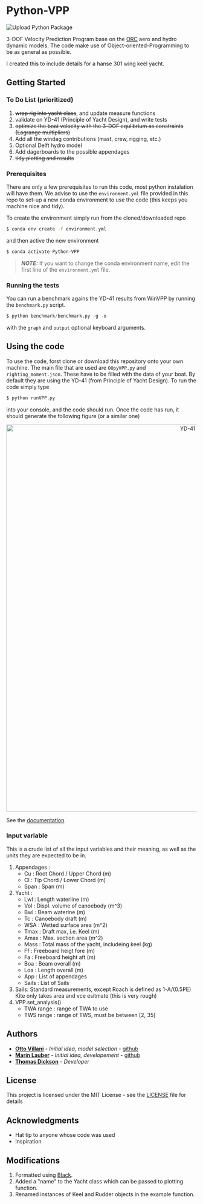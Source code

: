 # Python-VPP

![Upload Python Package](https://github.com/TAJD/Python-VPP/workflows/Upload%20Python%20Package/badge.svg)

3-DOF Velocity Prediction Program base on the [ORC](https://www.orc.org/index.asp?id=21) aero and hydro dynamic models. The code make use of Object-oriented-Programming to be as general as possible.

I created this to include details for a hanse 301 wing keel yacht.


## Getting Started
### To Do List (prioritized)
1. ~~wrap rig into yacht class~~, and update measure functions
2. validate on YD-41 (Principle of Yacht Design), and write tests
3. ~~optimize the boat velocity with the 3-DOF equlibrium as constraints (Lagrange multipliers)~~
4. Add all the windag contributions (mast, crew, rigging, etc.)
5. Optional Delft hydro model
6. Add dagerboards to the possible appendages  
6. ~~tidy plotting and results~~

### Prerequisites

There are only a few prerequisites to run this code, most python instalation will have them. We advise to use the `environment.yml` file provided in this repo to set-up a new conda environment to use the code (this keeps you machine nice and tidy).

To create the environment simply run from the cloned/downloaded repo

```bash
$ conda env create -f environment.yml
```
and then active the new environment

```bash
$ conda activate Python-VPP
```

> **_NOTE:_** If you want to change the conda environment name, edit the first line of the `environment.yml` file.

### Running the tests

You can run a benchmark agains the YD-41 results from WinVPP by running the `benchmark.py` script.

```python
$ python benchmark/benchmark.py -g -o
```

with the `graph` and `output` optional keyboard arguments.

## Using the code

To use the code, forst clone or download this repository onto your own machine. The main file that are used are `OOpyVPP.py` and `righting_moment.json`. These have to be filled with the data of your boat. By default they are using the YD-41 (from Principle of Yacht Design). To run the code simply type

```python
$ python runVPP.py
```

into your console, and the code should run. Once the code has run, it should generate the following figure (or a similar one)

<p align="center">
    <img src="Figure.png" alt="YD-41 VPP results" width="1024">
</p>

See the [documentation](https://marinlauber.github.io/Python-VPP/).

### Input variable

This is a crude list of all the input variables and their meaning, as well as the units they are expected to be in.

1. Appendages :
    * Cu : Root Chord / Upper Chord (m)
    * Cl : Tip Chord / Lower Chord (m)
    * Span : Span (m) 
1. Yacht : 
    * Lwl : Length waterline (m)
    * Vol : Displ. volume of canoebody (m^3)
    * Bwl : Beam waterine (m)
    * Tc : Canoebody draft (m)
    * WSA : Wetted surface area (m^2)
    * Tmax : Draft max, i.e. Keel (m)
    * Amax : Max. section area (m^2)
    * Mass : Total mass of the yacht, includeing keel (kg)
    * Ff : Freeboard heigt fore (m)
    * Fa : Freeboard height aft (m)
    * Boa : Beam overall (m)
    * Loa : Length overall (m)
    * App : List of appendages
    * Sails : List of Sails
1. Sails:
    Standard measurements, except Roach is defined as 1-A/(0.5PE)
    Kite only takes area and vce esitmate (this is very rough)
1. VPP.set_analysis()
    * TWA range : range of TWA to use
    * TWS range : range of TWS, must be between [2, 35]


## Authors

* **[Otto Villani](https://www.linkedin.com/in/otto-villani-552760108/)** - *Initial idea, model selection* - [github](https://github.com/ottovillani)
* **[Marin Lauber](https://www.linkedin.com/in/marin-lauber/)** - *Initial idea, developement* - [github](https://github.com/marinlauber)
* **[Thomas Dickson](tajd.github.io)** - *Developer*

## License

This project is licensed under the MIT License - see the [LICENSE](LICENSE) file for details

## Acknowledgments

* Hat tip to anyone whose code was used
* Inspiration

## Modifications

1. Formatted using [Black](https://github.com/psf/black).
1. Added a "name" to the Yacht class which can be passed to plotting function.
1. Renamed instances of Keel and Rudder objects in the example function.
